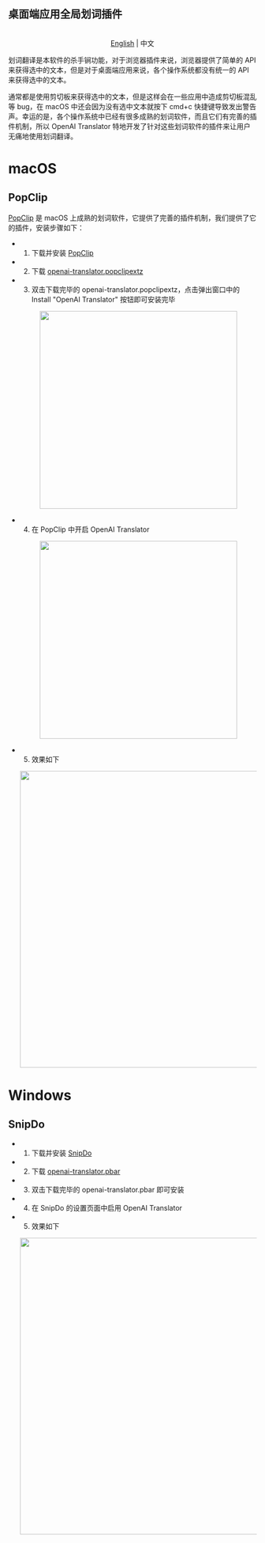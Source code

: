 桌面端应用全局划词插件
----------------------

<p align="center">
    <br> <a href="CLIP-EXTENSION.md">English</a> | 中文
</p>

划词翻译是本软件的杀手锏功能，对于浏览器插件来说，浏览器提供了简单的 API 来获得选中的文本，但是对于桌面端应用来说，各个操作系统都没有统一的 API 来获得选中的文本。

通常都是使用剪切板来获得选中的文本，但是这样会在一些应用中造成剪切板混乱等 bug，在 macOS 中还会因为没有选中文本就按下 cmd+c 快捷键导致发出警告声。幸运的是，各个操作系统中已经有很多成熟的划词软件，而且它们有完善的插件机制，所以 OpenAI Translator 特地开发了针对这些划词软件的插件来让用户无痛地使用划词翻译。

# macOS

## PopClip

[PopClip](https://pilotmoon.com/popclip/) 是 macOS 上成熟的划词软件，它提供了完善的插件机制，我们提供了它的插件，安装步骤如下：

* 1. 下载并安装 [PopClip](https://pilotmoon.com/popclip/)
* 2. 下载 [openai-translator.popclipextz](https://github.com/openai-translator/openai-translator/releases/latest/download/openai-translator.popclipextz)
* 3. 双击下载完毕的 openai-translator.popclipextz，点击弹出窗口中的 Install "OpenAI Translator" 按钮即可安装完毕
    
    <p align="center">
        <img width="400" src="https://user-images.githubusercontent.com/1206493/240260692-8af6141a-3dba-4775-921d-505223addf9e.png" />
    </p>

* 4. 在 PopClip 中开启 OpenAI Translator
    
    <p align="center">
        <img width="400" src="https://user-images.githubusercontent.com/1206493/240258859-c4f2ec91-255f-414c-a4a4-aca25fceb0b5.png" />
    </p>

* 5. 效果如下

    <p align="center">
        <img width="600" src="https://user-images.githubusercontent.com/1206493/240355949-8f41d98d-f097-4ce4-a533-af60e1757ca1.gif" />
    </p>

# Windows

## SnipDo

* 1. 下载并安装 [SnipDo](https://apps.microsoft.com/store/detail/snipdo/9NPZ2TVKJVT7)
* 2. 下载 [openai-translator.pbar](https://github.com/openai-translator/openai-translator/releases/latest/download/openai-translator.pbar)
* 3. 双击下载完毕的 openai-translator.pbar 即可安装
* 4. 在 SnipDo 的设置页面中启用 OpenAI Translator
* 5. 效果如下

    <p align="center">
        <img width="600" src="https://user-images.githubusercontent.com/1206493/240358161-2788eb97-d00b-4808-aa86-a7fcfe3f71dd.gif" />
    </p>

